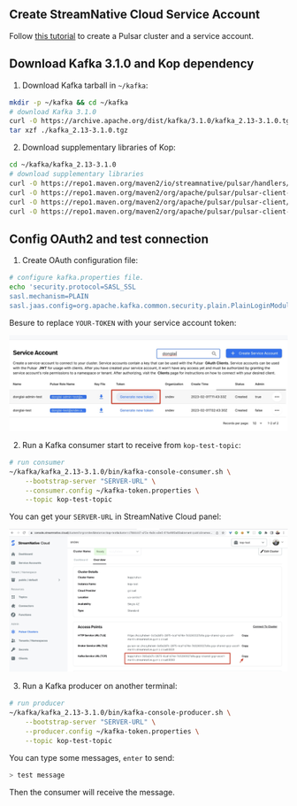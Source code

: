 


## Create StreamNative Cloud Service Account

Follow [this tutorial](https://www.notion.so/streamnativeio/StreamNative-Cloud-for-Kafka-DRAFT-6aa74659b5f5495883beaa88e21eabc6) to create a Pulsar cluster and a service account.


## Download Kafka 3.1.0 and Kop dependency

1. Download Kafka tarball in `~/kafka`:

```bash
mkdir -p ~/kafka && cd ~/kafka
# download Kafka 3.1.0
curl -O https://archive.apache.org/dist/kafka/3.1.0/kafka_2.13-3.1.0.tgz
tar xzf ./kafka_2.13-3.1.0.tgz
```

2. Download supplementary libraries of Kop:

```bash
cd ~/kafka/kafka_2.13-3.1.0
# download supplementary libraries
curl -O https://repo1.maven.org/maven2/io/streamnative/pulsar/handlers/oauth-client/2.9.1.5/oauth-client-2.9.1.5.jar --output-dir ./libs
curl -O https://repo1.maven.org/maven2/org/apache/pulsar/pulsar-client-admin-api/2.9.2/pulsar-client-admin-api-2.9.2.jar --output-dir ./libs
curl -O https://repo1.maven.org/maven2/org/apache/pulsar/pulsar-client/2.9.2/pulsar-client-2.9.2.jar --output-dir ./libs
curl -O https://repo1.maven.org/maven2/org/apache/pulsar/pulsar-client-api/2.9.2/pulsar-client-api-2.9.2.jar --output-dir ./libs
```


## Config OAuth2 and test connection

1. Create OAuth configuration file:

```bash
# configure kafka.properties file.
echo 'security.protocol=SASL_SSL
sasl.mechanism=PLAIN
sasl.jaas.config=org.apache.kafka.common.security.plain.PlainLoginModule required username="public/default" password="token:YOUR-TOKEN";' > ~/kafka-token.properties
```

Besure to replace `YOUR-TOKEN` with your service account token:

![](./images/token.jpg)


2. Run a Kafka consumer start to receive from `kop-test-topic`:

```bash
# run consumer
~/kafka/kafka_2.13-3.1.0/bin/kafka-console-consumer.sh \
    --bootstrap-server "SERVER-URL" \
    --consumer.config ~/kafka-token.properties \
    --topic kop-test-topic
```


You can get your `SERVER-URL` in StreamNative Cloud panel:

![](./images/broker-url.jpg)


3. Run a Kafka producer on another terminal:

```bash
# run producer
~/kafka/kafka_2.13-3.1.0/bin/kafka-console-producer.sh \
    --bootstrap-server "SERVER-URL" \
    --producer.config ~/kafka-token.properties \
    --topic kop-test-topic
```

You can type some messages, `enter` to send:

```bash
> test message
```

Then the consumer will receive the message.
